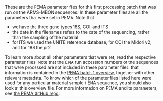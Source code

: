 These are the PEMA parameter files for this first processing batch that was run on the ARMS-MBON sequences. In these parameter files are all the parameters that were set in PEMA. Note that 
* we have the three gene types 18S, COI, and ITS
* the date in the filenames refers to the date of the sequencing, rather than the sampling of the material
* for ITS we used the UNITE reference database, for COI the Midori v2, and for 18S the pr2

To learn more about all other parameters that were set, read the respective parameter files. Note that the ENA run accession numbers of the sequences that were processed are not included in these parameter files: that information is contained in the [PEMA batch 1 overview](https://github.com/arms-mbon/data_workspace/blob/main/analysis_data/from_pema/processing_batch1/pema_overview_batch1.xlsx), together with other relevant metadata. To know which of the parameter files listed here were used for any particular material sample / ENA sequence, you should also look at this overview file. For more information on PEMA and its parameters, see [the PEMA GitHub repo](https://github.com/hariszaf/pema).
